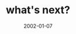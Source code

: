 ---
layout: base.njk
title : 'what&#39;s next?' 
view_title : 'what&#39;s next?' 
year : '2002' 
date : '2002-01-07' 
img_file : '/drawing/whatsnext.png' 
html_file : 'whatsnext' 
next_html : 'nonono.html' 
year_order : '13' 
permalink : "title/{{html_file}}.html"
---